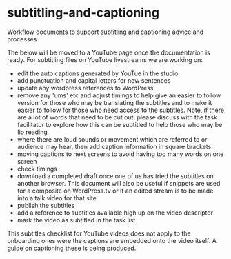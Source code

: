 # subtitling-and-captioning
Workflow documents to support subtitling and captioning advice and processes


The below will be moved to a YouTube page once the documentation is ready.
For subtitling files on YouTube livestreams we are working on:
- edit the auto captions generated by YouTue in the studio
- add punctuation and capital letters for new sentences
- update any wordpress references to WordPress
- remove any 'ums' etc and adjust timings to help give an easier to follow version for those who may be translating the subtitles and to make it easier to follow for those who need access to the subtitles. Note, if there are a lot of words that need to be cut out, please discuss with the task facilitator to explore how this can be subtitled to help those who may be lip reading
- where there are loud sounds or movement which are referred to or audience may hear, then add caption information in square brackets
- moving captions to next screens to avoid having too many words on one screen
- check timings
- download a completed draft once one of us has tried the subtitles on another browser. This document will also be useful if snippets are used for a composite on WordPress.tv or if an edited stream is to be made into a talk video for that site
- publish the subtitles
- add a reference to subtitles available high up on the video descriptor
- mark the video as subtitled in the task list

This subtitles checklist for YouTube videos does not apply to the onboarding ones were the captions are embedded onto the video itself. A guide on captioning these is being produced.
